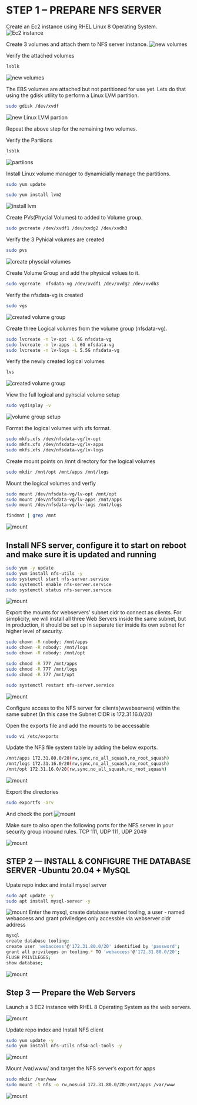 # STEP 1 – PREPARE NFS SERVER

Create an Ec2 instance using RHEL Linux 8 Operating System.
![Ec2 instance](/images/1.png)

Create 3 volumes and attach them to NFS server instance.
![new volumes](/images/2.png)

Verify the attached volumes

```bash
lsblk
```

![new volumes](/images/3.png)

The EBS volumes are attached but not partitioned for use yet. Lets do that using the gdisk utility to perform  a Linux LVM partition.

```bash
sudo gdisk /dev/xvdf
```

![new Linux LVM partion](/images/4.png)

Repeat the above step for the remaining two volumes.

Verify the Partiions

```bash
lsblk
```

![partiions](/images/5.png)

Install Linux volume manager to dynamicially manage the partitions.

```bash
sudo yum update
```

```bash
sudo yum install lvm2
```

![install lvm](/images/6.png)

Create PVs(Phycial Volumes) to added to Volume group.

```bash
sudo pvcreate /dev/xvdf1 /dev/xvdg2 /dev/xvdh3
```

Verify the 3 Pyhical volumes are created

```bash
sudo pvs
```

![create physcial volumes](/images/7.png)

Create Volume Group and add the physical volues to it.

```bash
sudo vgcreate  nfsdata-vg /dev/xvdf1 /dev/xvdg2 /dev/xvdh3
```

Verify the nfsdata-vg is created

```bash
sudo vgs
```

![created volume group](/images/8.png)

Create three Logical volumes from the volume group (nfsdata-vg).

```bash
sudo lvcreate -n lv-opt -L 6G nfsdata-vg
sudo lvcreate -n lv-apps -L 6G nfsdata-vg
sudo lvcreate -n lv-logs -L 5.5G nfsdata-vg
```

Verify the newly created logical volumes

```bash
lvs
```

![created volume group](/images/9.png)

View the full logical and pyhscial volume setup

```bash
sudo vgdisplay -v
```

![volume group setup](/images/10.png)

Format the logical volumes with xfs format.

```bash
sudo mkfs.xfs /dev/nfsdata-vg/lv-opt
sudo mkfs.xfs /dev/nfsdata-vg/lv-apps
sudo mkfs.xfs /dev/nfsdata-vg/lv-logs
```

Create mount points on /mnt directory for the logical volumes

```bash
sudo mkdir /mnt/opt /mnt/apps /mnt/logs
```

Mount the logical volumes and verfiy

```bash
sudo mount /dev/nfsdata-vg/lv-opt /mnt/opt
sudo mount /dev/nfsdata-vg/lv-apps /mnt/apps
sudo mount /dev/nfsdata-vg/lv-logs /mnt/logs
```

```bash
findmnt | grep /mnt
```

![mount](/images/11.png)

## Install NFS server, configure it to start on reboot and make sure it is updated and running

```bash
sudo yum -y update
sudo yum install nfs-utils -y
sudo systemctl start nfs-server.service
sudo systemctl enable nfs-server.service
sudo systemctl status nfs-server.service
```

![mount](/images/12.png)

Export the mounts for webservers’ subnet cidr to connect as clients. For simplicity, we will install all three Web Servers inside the same subnet, but in production, it should be set up in separate tier inside its own subnet for higher level of security.

```bash
sudo chown -R nobody: /mnt/apps
sudo chown -R nobody: /mnt/logs
sudo chown -R nobody: /mnt/opt

sudo chmod -R 777 /mnt/apps
sudo chmod -R 777 /mnt/logs
sudo chmod -R 777 /mnt/opt

sudo systemctl restart nfs-server.service
```

![mount](/images/13.png)

Configure access to the NFS server for clients(wwebservers) within the same subnet (In this case the Subnet CIDR is 172.31.16.0/20)

Open the exports file and add the mounts to be accessable

```bash
sudo vi /etc/exports
```

Update the NFS file system table by adding the below exports.

```bash
/mnt/apps 172.31.80.0/20(rw,sync,no_all_squash,no_root_squash)
/mnt/logs 172.31.16.0/20(rw,sync,no_all_squash,no_root_squash)
/mnt/opt 172.31.16.0/20(rw,sync,no_all_squash,no_root_squash)
```

![mount](/images/14.png)

Export the directories

```bash
sudo exportfs -arv
```

And check the port
![mount](/images/15.png)

Make sure to also open the following ports for the NFS server in your security group inbound rules.
TCP 111, UDP 111, UDP 2049

![mount](/images/16.png)

## STEP 2 — INSTALL & CONFIGURE THE DATABASE SERVER -Ubuntu 20.04 + MySQL

Upate repo index and install mysql server

```bash
sudo apt update -y
sudo apt install mysql-server -y
```

![mount](/images/17.png)
Enter the mysql, create database named tooling, a user - named webaccess and grant priviledges only accessble via webserver cidr address

```bash
mysql
create database tooling;
create user 'webaccess'@'172.31.80.0/20' identified by 'password';
grant all privileges on tooling.* TO 'webaccess'@'172.31.80.0/20';
FLUSH PRIVILEGES;
show database;
```

![mount](/images/18.png)

## Step 3 — Prepare the Web Servers

Launch a 3 EC2 instance with RHEL 8 Operating System as the web servers.

![mount](/images/19.png)

Update repo index and Install NFS client

```bash
sudo yum update -y
sudo yum install nfs-utils nfs4-acl-tools -y
```

![mount](/images/20.png)

Mount /var/www/ and target the NFS server’s export for apps

```bash
sudo mkdir /var/www
sudo mount -t nfs -o rw,nosuid 172.31.80.0/20:/mnt/apps /var/www
```
![mount](/images/21.png)